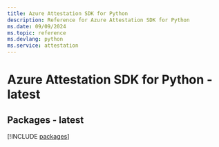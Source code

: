 ```yaml
---
title: Azure Attestation SDK for Python
description: Reference for Azure Attestation SDK for Python
ms.date: 09/09/2024
ms.topic: reference
ms.devlang: python
ms.service: attestation
---
```

# Azure Attestation SDK for Python - latest
## Packages - latest
[!INCLUDE [packages](attestation-index.md)]